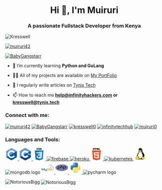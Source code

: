 <h1 align="center">Hi 👋, I'm Muiruri</h1>
<h3 align="center">A passionate Fullstack Developer from Kenya</h3>

<p align="left"> <img src="https://komarev.com/ghpvc/?username=Notoriousbigg&label=Profile%20views&color=0e75b6&style=flat" alt="Kresswell" /> </p>

<p align="left"> <a href="https://github.com/ryo-ma/github-profile-trophy"><img src="https://github-profile-trophy.vercel.app/?username=Notoriousbigg" alt="muiruri42" /></a> </p>

<p align="left"> <a href="https://twitter.com/BabyGangstarr" target="blank"><img src="https://img.shields.io/twitter/follow/babygangstarr?logo=twitter&style=for-the-badge" alt="BabyGangstarr" /></a> </p>

- 🌱 I’m currently learning **Python and GoLang**

- 👨‍💻 All of my projects are available on [My PortFolio](https://www.infinityhackers.tech)

- 📝 I regularly write articles on [Tynix Tech](https://www.tynix.tech)

- 📫 How to reach me **help@infinityhackers.com or kresswell@tynix.tech**

<h3 align="left">Connect with me:</h3>
<p align="left">
<a href="https://dev.to/muiruri42" target="blank"><img align="center" src="https://raw.githubusercontent.com/rahuldkjain/github-profile-readme-generator/master/src/images/icons/Social/devto.svg" alt="muiruri42" height="30" width="40" /></a>
<a href="https://twitter.com/BabyGangstarr" target="blank"><img align="center" src="https://raw.githubusercontent.com/rahuldkjain/github-profile-readme-generator/master/src/images/icons/Social/twitter.svg" alt="BabyGangstarr" height="30" width="40" /></a>
<a href="https://instagram.com/kresswell0" target="blank"><img align="center" src="https://raw.githubusercontent.com/rahuldkjain/github-profile-readme-generator/master/src/images/icons/Social/instagram.svg" alt="kresswell0" height="30" width="40" /></a>
<a href="https://www.youtube.com/c/infinitytechhub" target="blank"><img align="center" src="https://raw.githubusercontent.com/rahuldkjain/github-profile-readme-generator/master/src/images/icons/Social/youtube.svg" alt="infinitytechhub" height="30" width="40" /></a>
<a href="https://www.hackerrank.com/muiruri0" target="blank"><img align="center" src="https://raw.githubusercontent.com/rahuldkjain/github-profile-readme-generator/master/src/images/icons/Social/hackerrank.svg" alt="muiruri0" height="30" width="40" /></a>
</p>

<h3 align="left">Languages and Tools:</h3>
<p align="left"> <a href="https://www.cprogramming.com/" target="_blank" rel="noreferrer"> <img src="https://raw.githubusercontent.com/devicons/devicon/master/icons/c/c-original.svg" alt="c" width="40" height="40"/> </a> <a href="https://www.w3schools.com/cpp/" target="_blank" rel="noreferrer"> <img src="https://raw.githubusercontent.com/devicons/devicon/master/icons/cplusplus/cplusplus-original.svg" alt="cplusplus" width="40" height="40"/> </a> <a href="https://www.w3schools.com/css/" target="_blank" rel="noreferrer"> <img src="https://raw.githubusercontent.com/devicons/devicon/master/icons/css3/css3-original-wordmark.svg" alt="css3" width="40" height="40"/> </a> <a href="https://firebase.google.com/" target="_blank" rel="noreferrer"> <img src="https://www.vectorlogo.zone/logos/firebase/firebase-icon.svg" alt="firebase" width="40" height="40"/> </a> <a href="https://heroku.com" target="_blank" rel="noreferrer"> <img src="https://www.vectorlogo.zone/logos/heroku/heroku-icon.svg" alt="heroku" width="40" height="40"/> </a> <a href="https://www.w3.org/html/" target="_blank" rel="noreferrer"> <img src="https://raw.githubusercontent.com/devicons/devicon/master/icons/html5/html5-original-wordmark.svg" alt="html5" width="40" height="40"/> </a> <a href="https://kubernetes.io" target="_blank" rel="noreferrer"> <img src="https://www.vectorlogo.zone/logos/kubernetes/kubernetes-icon.svg" alt="kubernetes" width="40" height="40"/> </a> <a href="https://www.linux.org/" target="_blank" rel="noreferrer"> <img src="https://raw.githubusercontent.com/devicons/devicon/master/icons/linux/linux-original.svg" alt="linux" width="40" height="40"/> </a> <img src="https://cdn.simpleicons.org/mongodb/47A248" height="30" alt="mongodb logo"  /> <a href="https://www.mysql.com/" target="_blank" rel="noreferrer"> <img src="https://raw.githubusercontent.com/devicons/devicon/master/icons/mysql/mysql-original-wordmark.svg" alt="mysql" width="40" height="40"/> </a> <a href="https://www.php.net" target="_blank" rel="noreferrer"> <img src="https://raw.githubusercontent.com/devicons/devicon/master/icons/php/php-original.svg" alt="php" width="40" height="40"/> </a> <a href="https://www.python.org" target="_blank" rel="noreferrer"> <img src="https://raw.githubusercontent.com/devicons/devicon/master/icons/python/python-original.svg" alt="python" width="40" height="40"/> </a>
<img src="https://cdn.jsdelivr.net/gh/devicons/devicon/icons/pycharm/pycharm-original.svg" height="30" alt="pycharm logo"  />
  <img width="12" /></p>

<p><img align="left" src="https://github-readme-stats.vercel.app/api/top-langs?username=Notoriousbigg&show_icons=true&locale=en&layout=compact" alt="NotoriousBigg" /></p>

<p>&nbsp;<img align="center" src="https://github-readme-stats.vercel.app/api?username=Notoriousbigg&show_icons=true&locale=en" alt="NotoriousBigg" /></p>
